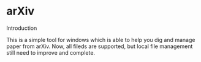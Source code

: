 # arXiv
Introduction

  This is a simple tool for windows which is able to help you dig and manage paper from arXiv. Now, all fileds are supported, but local file management still need to improve and complete.
